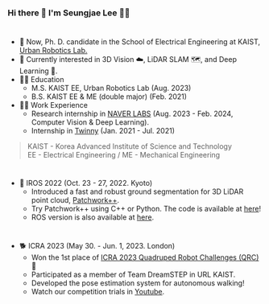 ### Hi there 👋 I'm Seungjae Lee :technologist:
#
- 🔭 Now, Ph. D. candidate in the School of Electrical Engineering at KAIST, [Urban Robotics Lab.][urllink]
- 🌱 Currently interested in 3D Vision :cloud:, LiDAR SLAM :world_map:, and Deep Learning :brain:.
- :man_student: Education
    - M.S. KAIST EE, Urban Robotics Lab (Aug. 2023)
    - B.S. KAIST EE & ME (double major) (Feb. 2021)
- 🧑‍💻 Work Experience 
    - Research internship in [NAVER LABS][nllink] (Aug. 2023 - Feb. 2024, Computer Vision & Deep Learning).
    - Internship in [Twinny][twlink] (Jan. 2021 - Jul. 2021)

> KAIST - Korea Advanced Institute of Science and Technology \
> EE - Electrical Engineering / ME - Mechanical Engineering
#
- :robot: IROS 2022 (Oct. 23 - 27, 2022. Kyoto)
    - Introduced a fast and robust ground segmentation for 3D LiDAR point cloud, [Patchwork++][paperlink].
    - Try Patchwork++ using C++ or Python. The code is available at [here][patchworkpplink]!
    - ROS version is also available at [here][patchworkpproslink].
#
- 🐕 ICRA 2023 (May 30. - Jun. 1, 2023. London)
    - Won the 1st place of [ICRA 2023 Quadruped Robot Challenges (QRC)][QRClink] 👏
    - Participated as a member of Team DreamSTEP in URL KAIST.
    - Developed the pose estimation system for autonomous walking!
    - Watch our competition trials in [Youtube][QRCytlink].
 
 
[urllink]:https://github.com/url-kaist
[nllink]:https://www.naverlabs.com/
[twlink]:https://twinny.ai/
[paperlink]:https://ieeexplore.ieee.org/document/9981561
[patchworkpplink]:https://github.com/url-kaist/patchwork-plusplus
[patchworkpproslink]:https://github.com/url-kaist/patchwork-plusplus-ros
[QRClink]:https://quadruped-robot-challenges.notion.site/
[QRCytlink]:https://www.youtube.com/watch?v=YLlq7RZtrK8

<!--
**seungjae24/seungjae24** is a ✨ _special_ ✨ repository because its `README.md` (this file) appears on your GitHub profile.

Here are some ideas to get you started:

- 🔭 I’m currently working on ...
- 🌱 I’m currently learning ...
- 👯 I’m looking to collaborate on ...
- 🤔 I’m looking for help with ...
- 💬 Ask me about ...
- 📫 How to reach me: ...
- 😄 Pronouns: ...
- ⚡ Fun fact: ...
-->
